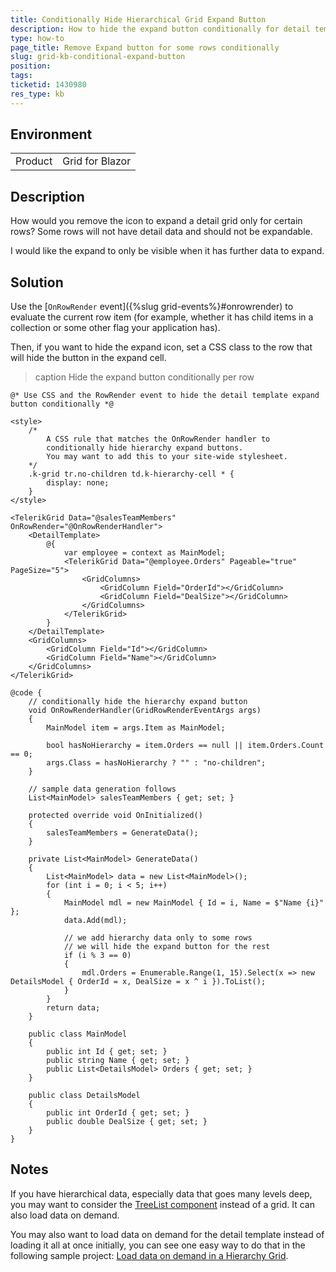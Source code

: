 ```yaml
---
title: Conditionally Hide Hierarchical Grid Expand Button
description: How to hide the expand button conditionally for detail template hierararchy
type: how-to
page_title: Remove Expand button for some rows conditionally
slug: grid-kb-conditional-expand-button
position: 
tags: 
ticketid: 1430980
res_type: kb
---
```


## Environment
<table>
	<tbody>
		<tr>
			<td>Product</td>
			<td>Grid for Blazor</td>
		</tr>
	</tbody>
</table>


## Description
How would you remove the icon to expand a detail grid only for certain rows?  Some rows will not have detail data and should not be expandable.

I would like the expand to only be visible when it has further data to expand. 

## Solution

Use the [`OnRowRender` event]({%slug grid-events%}#onrowrender) to evaluate the current row item (for example, whether it has child items in a collection or some other flag your application has). 

Then, if you want to hide the expand icon, set a CSS class to the row that will hide the button in the expand cell.

>caption Hide the expand button conditionally per row

````CSHTML
@* Use CSS and the RowRender event to hide the detail template expand button conditionally *@

<style>
    /* 
        A CSS rule that matches the OnRowRender handler to 
        conditionally hide hierarchy expand buttons.
        You may want to add this to your site-wide stylesheet.
    */
    .k-grid tr.no-children td.k-hierarchy-cell * {
        display: none;
    }
</style>

<TelerikGrid Data="@salesTeamMembers" OnRowRender="@OnRowRenderHandler">
    <DetailTemplate>
        @{
            var employee = context as MainModel;
            <TelerikGrid Data="@employee.Orders" Pageable="true" PageSize="5">
                <GridColumns>
                    <GridColumn Field="OrderId"></GridColumn>
                    <GridColumn Field="DealSize"></GridColumn>
                </GridColumns>
            </TelerikGrid>
        }
    </DetailTemplate>
    <GridColumns>
        <GridColumn Field="Id"></GridColumn>
        <GridColumn Field="Name"></GridColumn>
    </GridColumns>
</TelerikGrid>

@code {
    // conditionally hide the hierarchy expand button
    void OnRowRenderHandler(GridRowRenderEventArgs args)
    {
        MainModel item = args.Item as MainModel;

        bool hasNoHierarchy = item.Orders == null || item.Orders.Count == 0;
        args.Class = hasNoHierarchy ? "" : "no-children";
    }

    // sample data generation follows
    List<MainModel> salesTeamMembers { get; set; }

    protected override void OnInitialized()
    {
        salesTeamMembers = GenerateData();
    }

    private List<MainModel> GenerateData()
    {
        List<MainModel> data = new List<MainModel>();
        for (int i = 0; i < 5; i++)
        {
            MainModel mdl = new MainModel { Id = i, Name = $"Name {i}" };
            data.Add(mdl);

            // we add hierarchy data only to some rows
            // we will hide the expand button for the rest
            if (i % 3 == 0)
            {
                mdl.Orders = Enumerable.Range(1, 15).Select(x => new DetailsModel { OrderId = x, DealSize = x ^ i }).ToList();
            }
        }
        return data;
    }

    public class MainModel
    {
        public int Id { get; set; }
        public string Name { get; set; }
        public List<DetailsModel> Orders { get; set; }
    }

    public class DetailsModel
    {
        public int OrderId { get; set; }
        public double DealSize { get; set; }
    }
}
````

## Notes
If you have hierarchical data, especially data that goes many levels deep, you may want to consider the <a href="https://demos.telerik.com/blazor-ui/treelist/overview" target="_blank">TreeList component</a> instead of a grid. It can also load data on demand.

You may also want to load data on demand for the detail template instead of loading it all at once initially, you can see one easy way to do that in the following sample project: <a href="https://github.com/telerik/blazor-ui/tree/master/grid/load-on-demand-hierarchy" target="_blank">Load data on demand in a Hierarchy Grid</a>.
